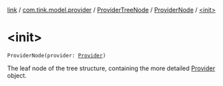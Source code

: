 [link](../../../index.md) / [com.tink.model.provider](../../index.md) / [ProviderTreeNode](../index.md) / [ProviderNode](index.md) / [&lt;init&gt;](./-init-.md)

# &lt;init&gt;

`ProviderNode(provider: `[`Provider`](../../-provider/index.md)`)`

The leaf node of the tree structure, containing the more detailed [Provider](../../-provider/index.md) object.

